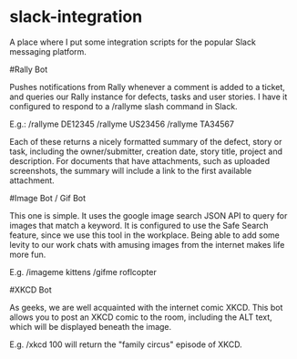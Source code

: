 slack-integration
=================

A place where I put some integration scripts for the popular Slack messaging platform.


#Rally Bot

Pushes notifications from Rally whenever a comment is added to a ticket, and queries our Rally instance for defects, tasks and user stories. I have it configured to respond to a /rallyme slash command in Slack.

E.g.:
/rallyme DE12345
/rallyme US23456
/rallyme TA34567

Each of these returns a nicely formatted summary of the defect, story or task, including the owner/submitter, creation date, story title, project and description. For documents that have attachments, such as uploaded screenshots, the summary will include a link to the first available attachment.

#Image Bot / Gif Bot

This one is simple. It uses the google image search JSON API to query for images that match a keyword. It is configured to use the Safe Search feature, since we use this tool in the workplace. Being able to add some levity to our work chats with amusing images from the internet makes life more fun.

E.g.
/imageme kittens
/gifme roflcopter


#XKCD Bot

As geeks, we are well acquainted with the internet comic XKCD. This bot allows you to post an XKCD comic to the room, including the ALT text, which will be displayed beneath the image.

E.g.
/xkcd 100 will return the "family circus" episode of XKCD.
